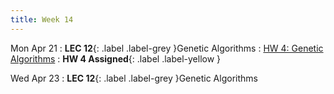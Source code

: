 ```yaml
---
title: Week 14
---
```


Mon Apr 21
: **LEC 12**{: .label .label-grey }Genetic Algorithms
    : [HW 4: Genetic Algorithms]()
: **HW 4 Assigned**{: .label .label-yellow }

Wed Apr 23
: **LEC 12**{: .label .label-grey }Genetic Algorithms
